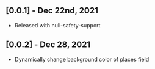 ## [0.0.1] - Dec 22nd, 2021

* Released with null-safety-support

## [0.0.2] - Dec 28, 2021

* Dynamically change background color of places field